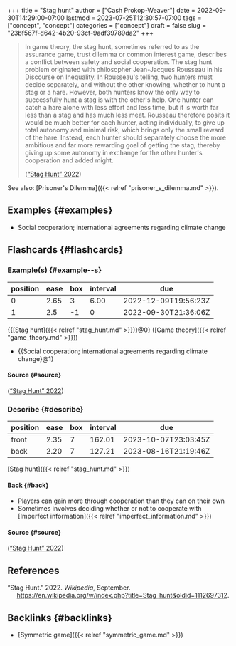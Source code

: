 +++
title = "Stag hunt"
author = ["Cash Prokop-Weaver"]
date = 2022-09-30T14:29:00-07:00
lastmod = 2023-07-25T12:30:57-07:00
tags = ["concept", "concept"]
categories = ["concept"]
draft = false
slug = "23bf567f-d642-4b20-93cf-9adf39789da2"
+++

> In game theory, the stag hunt, sometimes referred to as the assurance game, trust dilemma or common interest game, describes a conflict between safety and social cooperation. The stag hunt problem originated with philosopher Jean-Jacques Rousseau in his Discourse on Inequality. In Rousseau's telling, two hunters must decide separately, and without the other knowing, whether to hunt a stag or a hare. However, both hunters know the only way to successfully hunt a stag is with the other's help. One hunter can catch a hare alone with less effort and less time, but it is worth far less than a stag and has much less meat. Rousseau therefore posits it would be much better for each hunter, acting individually, to give up total autonomy and minimal risk, which brings only the small reward of the hare. Instead, each hunter should separately choose the more ambitious and far more rewarding goal of getting the stag, thereby giving up some autonomy in exchange for the other hunter's cooperation and added might.
>
> (<a href="#citeproc_bib_item_1">“Stag Hunt” 2022</a>)

See also: [Prisoner's Dilemma]({{< relref "prisoner_s_dilemma.md" >}}).


## Examples {#examples}

-   Social cooperation; international agreements regarding climate change


## Flashcards {#flashcards}


### Example(s) {#example--s}

| position | ease | box | interval | due                  |
|----------|------|-----|----------|----------------------|
| 0        | 2.65 | 3   | 6.00     | 2022-12-09T19:56:23Z |
| 1        | 2.5  | -1  | 0        | 2022-09-30T21:36:06Z |

{{[Stag hunt]({{< relref "stag_hunt.md" >}})}@0} ([Game theory]({{< relref "game_theory.md" >}}))

-   {{Social cooperation; international agreements regarding climate change}@1}


#### Source {#source}

(<a href="#citeproc_bib_item_1">“Stag Hunt” 2022</a>)


### Describe {#describe}

| position | ease | box | interval | due                  |
|----------|------|-----|----------|----------------------|
| front    | 2.35 | 7   | 162.01   | 2023-10-07T23:03:45Z |
| back     | 2.20 | 7   | 127.21   | 2023-08-16T21:19:46Z |

[Stag hunt]({{< relref "stag_hunt.md" >}})


#### Back {#back}

-   Players can gain more through cooperation than they can on their own
-   Sometimes involves deciding whether or not to cooperate with [Imperfect information]({{< relref "imperfect_information.md" >}})


#### Source {#source}

(<a href="#citeproc_bib_item_1">“Stag Hunt” 2022</a>)

## References

<style>.csl-entry{text-indent: -1.5em; margin-left: 1.5em;}</style><div class="csl-bib-body">
  <div class="csl-entry"><a id="citeproc_bib_item_1"></a>“Stag Hunt.” 2022. <i>Wikipedia</i>, September. <a href="https://en.wikipedia.org/w/index.php?title=Stag_hunt&oldid=1112697312">https://en.wikipedia.org/w/index.php?title=Stag_hunt&#38;oldid=1112697312</a>.</div>
</div>


## Backlinks {#backlinks}

-   [Symmetric game]({{< relref "symmetric_game.md" >}})
